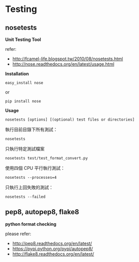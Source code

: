 Testing
=======



nosetests
---------

**Unit Testing Tool**

refer: 

- http://fcamel-life.blogspot.tw/2010/08/nosetests.html
- http://nose.readthedocs.org/en/latest/usage.html



**Installation**

```
easy_install nose
```

or 

```
pip install nose
```

**Usage**


`nosetests [options] [(optional) test files or directories]`

執行目前目錄下所有測試：

```
nosetests
```

只執行特定測試檔案

```
nosetests test/test_format_convert.py
```

使用四個 CPU 平行執行測試：
```
nosetests --processes=4
```

只執行上回失敗的測試：
```
nosetests --failed
```

pep8, autopep8, flake8
----------------------

**python format checking**

please refer:

- http://pep8.readthedocs.org/en/latest/
- https://pypi.python.org/pypi/autopep8/
- http://flake8.readthedocs.org/en/latest/

